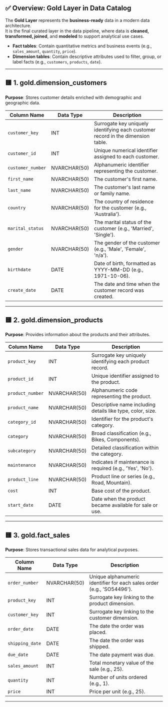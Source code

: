 ## ✅ Overview: Gold Layer in Data Catalog

The **Gold Layer** represents the **business-ready** data in a modern data architecture.  
It is the final curated layer in the data pipeline, where data is **cleaned, transformed, joined**, and **modeled** to support analytical use cases.

- **Fact tables**: Contain quantitative metrics and business events (e.g., `sales_amount`, `quantity`, `price`).
- **Dimension tables**: Contain descriptive attributes used to filter, group, or label facts (e.g., `customers`, `products`, `date`).

---

## 🟨 1. gold.dimension_customers  
**Purpose**: Stores customer details enriched with demographic and geographic data.

| Column Name     | Data Type     | Description                                                                 |
|------------------|---------------|-----------------------------------------------------------------------------|
| `customer_key`   | INT           | Surrogate key uniquely identifying each customer record in the dimension table. |
| `customer_id`    | INT           | Unique numerical identifier assigned to each customer.                     |
| `customer_number`| NVARCHAR(50)  | Alphanumeric identifier representing the customer.                         |
| `first_name`     | NVARCHAR(50)  | The customer's first name.                                                 |
| `last_name`      | NVARCHAR(50)  | The customer's last name or family name.                                   |
| `country`        | NVARCHAR(50)  | The country of residence for the customer (e.g., 'Australia').             |
| `marital_status` | NVARCHAR(50)  | The marital status of the customer (e.g., 'Married', 'Single').            |
| `gender`         | NVARCHAR(50)  | The gender of the customer (e.g., 'Male', 'Female', 'n/a').                |
| `birthdate`      | DATE          | Date of birth, formatted as YYYY-MM-DD (e.g., 1971-10-06).                  |
| `create_date`    | DATE          | The date and time when the customer record was created.                    |

---

## 🟨 2. gold.dimension_products  
**Purpose**: Provides information about the products and their attributes.

| Column Name            | Data Type     | Description                                                                 |
|-------------------------|---------------|----------------------------------------------------------------------------|
| `product_key`           | INT           | Surrogate key uniquely identifying each product record.                    |
| `product_id`            | INT           | Unique identifier assigned to the product.                                 |
| `product_number`        | NVARCHAR(50)  | Alphanumeric code representing the product.                                |
| `product_name`          | NVARCHAR(50)  | Descriptive name including details like type, color, size.                 |
| `category_id`           | NVARCHAR(50)  | Identifier for the product's category.                                     |
| `category`              | NVARCHAR(50)  | Broad classification (e.g., Bikes, Components).                            |
| `subcategory`           | NVARCHAR(50)  | Detailed classification within the category.                               |
| `maintenance`           | NVARCHAR(50)  | Indicates if maintenance is required (e.g., 'Yes', 'No').                  |
| `product_line`          | NVARCHAR(50)  | Product line or series (e.g., Road, Mountain).                             |
| `cost`                  | INT           | Base cost of the product.                                                  |
| `start_date`            | DATE          | Date when the product became available for sale or use.                    |

---

## 🟨 3. gold.fact_sales  
**Purpose**: Stores transactional sales data for analytical purposes.

| Column Name     | Data Type     | Description                                                                 |
|------------------|---------------|-----------------------------------------------------------------------------|
| `order_number`   | NVARCHAR(50)  | Unique alphanumeric identifier for each sales order (e.g., 'SO54496').     |
| `product_key`    | INT           | Surrogate key linking to the product dimension.                             |
| `customer_key`   | INT           | Surrogate key linking to the customer dimension.                            |
| `order_date`     | DATE          | The date the order was placed.                                              |
| `shipping_date`  | DATE          | The date the order was shipped.                                             |
| `due_date`       | DATE          | The date payment was due.                                                   |
| `sales_amount`   | INT           | Total monetary value of the sale (e.g., 25).                                |
| `quantity`       | INT           | Number of units ordered (e.g., 1).                                          |
| `price`          | INT           | Price per unit (e.g., 25).                                                  |

---
